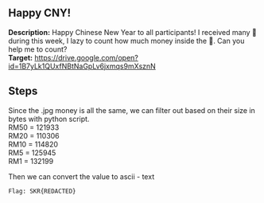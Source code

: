 
## Happy CNY!

**Description:** Happy Chinese New Year to all participants!
I received many 🧧 during this week, I lazy to count how much money inside the 🧧.  Can you help me to count? <br>
**Target:** https://drive.google.com/open?id=1B7yLk1QUxfNBtNaGpLv6jxmqs9mXsznN

## Steps
Since the .jpg money is all the same, we can filter out based on their size in bytes with python script. <br>
RM50 = 121933 <br>
RM20 = 110306 <br>
RM10 = 114820 <br>
RM5 = 125945 <br>
RM1 = 132199 <br>

Then we can convert the value to ascii - text
```
Flag: SKR{REDACTED}
```
